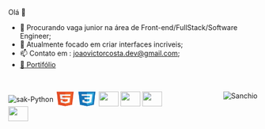 Olá 👋

- 🔭 Procurando vaga junior na área de Front-end/FullStack/Software Engineer;
- 📕 Atualmente focado em criar interfaces incriveis;
- 📫 Contato em : joaovictorcosta.dev@gmail.com;
- <a href="https://portfolio-92b8b.web.app/" target="_blank">💼 Portifólio </a>

 ##
 
 
<div style="display: inline_block"><br>
 
   <img align="center" alt="sak-Python" height="30" width="40" src="https://cdn.jsdelivr.net/gh/devicons/devicon/icons/typescript/typescript-original.svg">
  <img align="center" alt="sak-HTML" height="30" width="40" src="https://raw.githubusercontent.com/devicons/devicon/master/icons/html5/html5-original.svg">
  <img align="center" alt="sak-CSS" height="30" width="40" src="https://raw.githubusercontent.com/devicons/devicon/master/icons/css3/css3-original.svg">
  <img align="center"  height="30" width="40" src="https://cdn.jsdelivr.net/gh/devicons/devicon/icons/angularjs/angularjs-original.svg" />
  <img align="center"  height="30" width="40" src="https://cdn.jsdelivr.net/gh/devicons/devicon/icons/dart/dart-original.svg" />
  <img align="center"  height="30" width="40" src="https://cdn.jsdelivr.net/gh/devicons/devicon/icons/flutter/flutter-plain.svg" />
  <img align="right" height="175em" alt="Sanchio" src="https://c.tenor.com/2z7NVAVjM_YAAAAd/guts-berserk.gif">
</div>
   <a href="https://www.linkedin.com/in/jo%C3%A3o-victor-alves-costa-14549b231/" target="_blank">
    <img align="center"  height="30" width="40" src="https://cdn.jsdelivr.net/gh/devicons/devicon/icons/linkedin/linkedin-original.svg" />
   </a>
 
 
 
 
 <div> 
 
  
